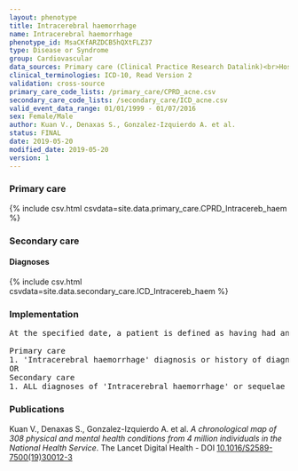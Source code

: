 ```yaml
---
layout: phenotype
title: Intracerebral haemorrhage
name: Intracerebral haemorrhage
phenotype_id: MsaCKfARZDCB5hQXtFLZ37 
type: Disease or Syndrome
group: Cardiovascular
data_sources: Primary care (Clinical Practice Research Datalink)<br>Hospitalizations (Hospital Episode Statistics) 
clinical_terminologies: ICD-10, Read Version 2 
validation: cross-source
primary_care_code_lists: /primary_care/CPRD_acne.csv
secondary_care_code_lists: /secondary_care/ICD_acne.csv
valid_event_data_range: 01/01/1999 - 01/07/2016
sex: Female/Male
author: Kuan V., Denaxas S., Gonzalez-Izquierdo A. et al.
status: FINAL
date: 2019-05-20
modified_date: 2019-05-20
version: 1
---
```

### Primary care 
{% include csv.html csvdata=site.data.primary_care.CPRD_Intracereb_haem %}
### Secondary care 
#### Diagnoses 
{% include csv.html csvdata=site.data.secondary_care.ICD_Intracereb_haem %}
### Implementation 
<pre>At the specified date, a patient is defined as having had an 'Intracerebral haemorrhage' IF they meet the criteria for any of the following on or before the specified date. The earliest date on which the individual meets any of the following criteria on or before the specified date is defined as the first event date:

Primary care
1. 'Intracerebral haemorrhage' diagnosis or history of diagnosis during a consultation 
OR
Secondary care
1. ALL diagnoses of 'Intracerebral haemorrhage' or sequelae of 'Intracerebral haemorrhage' during a hospitalization</pre> 
 
### Publications 
Kuan V., Denaxas S., Gonzalez-Izquierdo A. et al. _A chronological map of 308 physical and mental health conditions from 4 million individuals in the National Health Service_. The Lancet Digital Health - DOI <a href='https://www.thelancet.com/journals/landig/article/PIIS2589-7500(19)30012-3/fulltext'>10.1016/S2589-7500(19)30012-3</a>